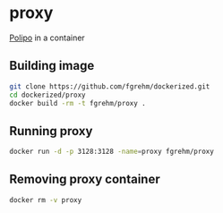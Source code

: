 # proxy

[Polipo](http://www.pps.univ-paris-diderot.fr/~jch/software/polipo/) in a container

## Building image

```sh
git clone https://github.com/fgrehm/dockerized.git
cd dockerized/proxy
docker build -rm -t fgrehm/proxy .
```

## Running proxy

```sh
docker run -d -p 3128:3128 -name=proxy fgrehm/proxy
```

## Removing proxy container

```sh
docker rm -v proxy
```
